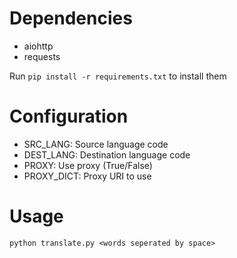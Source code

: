 # Dependencies
* aiohttp
* requests

Run ```pip install -r requirements.txt``` to install them

# Configuration
* SRC_LANG: Source language code
* DEST_LANG: Destination language code
* PROXY: Use proxy (True/False)
* PROXY_DICT: Proxy URI to use

# Usage
```
python translate.py <words seperated by space>
```